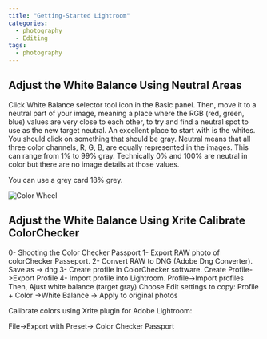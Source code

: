 ```yaml
---
title: "Getting-Started Lightroom"
categories:
  - photography
  - Editing
tags:
  - photography    
---
```


## Adjust the White Balance Using Neutral Areas

Click White Balance selector tool icon in the Basic panel.
Then, move it to a neutral part of your image, meaning a place where the RGB (red, green, blue) values are very close to each other, to try and find a neutral spot to use as the new target neutral.
An excellent place to start with is the whites. You should click on something that should be gray.
Neutral means that all three color channels, R, G, B, are equally represented in the images.
This can range from 1% to 99% gray.
Technically 0% and 100% are neutral in color but there are no image details at those values.

You can use a grey card 18% grey.

![Color Wheel]({{site.url}}/assets/posts/2022-08-03-Getting-Started-Lightroom/lightroom-wb.png)

## Adjust the White Balance Using Xrite Calibrate ColorChecker

0- Shooting the Color Checker Passport
1- Export RAW photo of colorChecker Passeport.
2- Convert RAW to DNG (Adobe Dng Converter).
Save as -> dng
3- Create profile in ColorChecker software.
Create Profile->Export Profile
4- Import profile into Lightroom.
Profile->Import profiles
Then, Ajust white balance (target gray)
Choose Edit settings to copy: Profile + Color ->White Balance -> Apply to original photos

Calibrate colors using Xrite plugin for Adobe Lightroom:

File->Export with Preset-> Color Checker Passport

